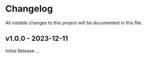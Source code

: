 # Changelog

All notable changes to this project will be documented in this file.

## v1.0.0 - 2023-12-11

  Initial Release
  ...
  